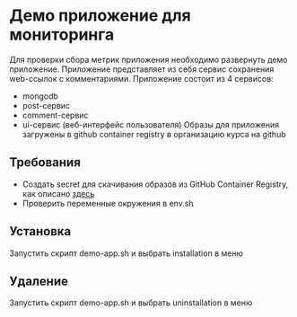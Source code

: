 # Демо приложение для мониторинга

Для проверки сбора метрик приложения необходимо развернуть демо приложение.
Приложение представляет из себя сервис сохранения web-ссылок с комментариями.
Приложение состоит из 4 сервисов:
- mongodb
- post-сервис
- comment-сервис
- ui-сервис (веб-интерфейс пользователя)
Образы для приложения загружены в github container registry в организацию курса на github

## Требования
- Создать secret для скачивания образов из GitHub Container Registry, как описано [здесь](../secrets/README.md)
- Проверить переменные окружения в env.sh

## Установка
Запустить скрипт demo-app.sh и выбрать installation в меню

## Удаление
Запустить скрипт demo-app.sh и выбрать uninstallation в меню
